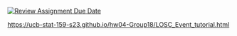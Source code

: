[![Review Assignment Due Date](https://classroom.github.com/assets/deadline-readme-button-24ddc0f5d75046c5622901739e7c5dd533143b0c8e959d652212380cedb1ea36.svg)](https://classroom.github.com/a/NyLY6Lqa)

https://ucb-stat-159-s23.github.io/hw04-Group18/LOSC_Event_tutorial.html